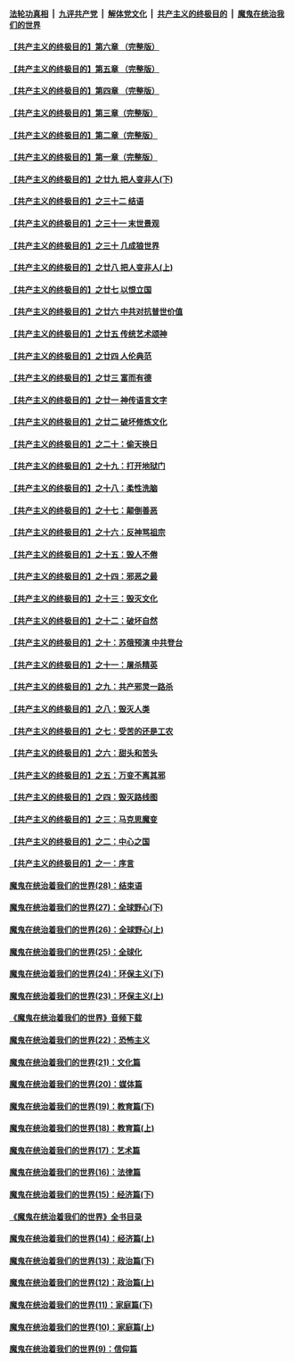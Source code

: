 ####  [法轮功真相](../../../../basic/blob/master/README.md?t=06290331) &nbsp;|&nbsp; [九评共产党](../../../../9ping.md/blob/master/README.md?t=06290331) &nbsp;|&nbsp; [解体党文化](../../../../jtdwh.md/blob/master/README.md?t=06290331)  &nbsp;|&nbsp; [共产主义的终极目的](../../../../gczydzjmd.md/blob/master/README.md?t=06290331) &nbsp;|&nbsp; [魔鬼在统治我们的世界](../../../../mgztzwmdsj.md/blob/master/README.md?t=06290331) 

#### [【共产主义的终极目的】第六章 （完整版）](../pages/nsc422/n11428913.md?t=06290331) 

#### [【共产主义的终极目的】第五章 （完整版）](../pages/nsc422/n11428912.md?t=06290331) 

#### [【共产主义的终极目的】第四章 （完整版）](../pages/nsc422/n11428907.md?t=06290331) 

#### [【共产主义的终极目的】第三章（完整版）](../pages/nsc422/n11428848.md?t=06290331) 

#### [【共产主义的终极目的】第二章（完整版）](../pages/nsc422/n11428831.md?t=06290331) 

#### [【共产主义的终极目的】第一章（完整版）](../pages/nsc422/n11417651.md?t=06290331) 

#### [【共产主义的终极目的】之廿九 把人变非人(下)](../pages/nsc422/n11344140.md?t=06290331) 

#### [【共产主义的终极目的】之三十二 结语](../pages/nsc422/n11360535.md?t=06290331) 

#### [【共产主义的终极目的】之三十一 末世景观](../pages/nsc422/n11351129.md?t=06290331) 

#### [【共产主义的终极目的】之三十 几成狼世界](../pages/nsc422/n11348280.md?t=06290331) 

#### [【共产主义的终极目的】之廿八 把人变非人(上)](../pages/nsc422/n11340492.md?t=06290331) 

#### [【共产主义的终极目的】之廿七 以恨立国](../pages/nsc422/n11336944.md?t=06290331) 

#### [【共产主义的终极目的】之廿六 中共对抗普世价值](../pages/nsc422/n11324785.md?t=06290331) 

#### [【共产主义的终极目的】之廿五 传统艺术颂神](../pages/nsc422/n11296396.md?t=06290331) 

#### [【共产主义的终极目的】之廿四 人伦典范](../pages/nsc422/n11296397.md?t=06290331) 

#### [【共产主义的终极目的】之廿三 富而有德](../pages/nsc422/n11283598.md?t=06290331) 

#### [【共产主义的终极目的】之廿一 神传语言文字](../pages/nsc422/n11263265.md?t=06290331) 

#### [【共产主义的终极目的】之廿二 破坏修炼文化](../pages/nsc422/n11245728.md?t=06290331) 

#### [【共产主义的终极目的】之二十：偷天换日](../pages/nsc422/n11238846.md?t=06290331) 

#### [【共产主义的终极目的】之十九：打开地狱门](../pages/nsc422/n11206376.md?t=06290331) 

#### [【共产主义的终极目的】之十八：柔性洗脑](../pages/nsc422/n11199994.md?t=06290331) 

#### [【共产主义的终极目的】之十七：颠倒善恶](../pages/nsc422/n11179782.md?t=06290331) 

#### [【共产主义的终极目的】之十六：反神骂祖宗](../pages/nsc422/n11166798.md?t=06290331) 

#### [【共产主义的终极目的】之十五：毁人不倦](../pages/nsc422/n11166792.md?t=06290331) 

#### [【共产主义的终极目的】之十四：邪恶之最](../pages/nsc422/n11150249.md?t=06290331) 

#### [【共产主义的终极目的】之十三：毁灭文化](../pages/nsc422/n11135227.md?t=06290331) 

#### [【共产主义的终极目的】之十二：破坏自然](../pages/nsc422/n11135214.md?t=06290331) 

#### [【共产主义的终极目的】之十：苏俄预演 中共登台](../pages/nsc422/n11118424.md?t=06290331) 

#### [【共产主义的终极目的】之十一：屠杀精英](../pages/nsc422/n11118442.md?t=06290331) 

#### [【共产主义的终极目的】之九：共产邪灵一路杀](../pages/nsc422/n11114139.md?t=06290331) 

#### [【共产主义的终极目的】之八：毁灭人类](../pages/nsc422/n11108503.md?t=06290331) 

#### [【共产主义的终极目的】之七：受苦的还是工农](../pages/nsc422/n11101809.md?t=06290331) 

#### [【共产主义的终极目的】之六：甜头和苦头](../pages/nsc422/n11096971.md?t=06290331) 

#### [【共产主义的终极目的】之五：万变不离其邪](../pages/nsc422/n11091285.md?t=06290331) 

#### [【共产主义的终极目的】之四：毁灭路线图](../pages/nsc422/n11086284.md?t=06290331) 

#### [【共产主义的终极目的】之三：马克思魔变](../pages/nsc422/n11061941.md?t=06290331) 

#### [【共产主义的终极目的】之二：中心之国](../pages/nsc422/n11047728.md?t=06290331) 

#### [【共产主义的终极目的】之一：序言](../pages/nsc422/n11086077.md?t=06290331) 

#### [魔鬼在统治着我们的世界(28)：结束语](../pages/nsc422/n10936246.md?t=06290331) 

#### [魔鬼在统治着我们的世界(27)：全球野心(下)](../pages/nsc422/n10928319.md?t=06290331) 

#### [魔鬼在统治着我们的世界(26)：全球野心(上)](../pages/nsc422/n10900318.md?t=06290331) 

#### [魔鬼在统治着我们的世界(25)：全球化](../pages/nsc422/n10788205.md?t=06290331) 

#### [魔鬼在统治着我们的世界(24)：环保主义(下)](../pages/nsc422/n10695307.md?t=06290331) 

#### [魔鬼在统治着我们的世界(23)：环保主义(上)](../pages/nsc422/n10688613.md?t=06290331) 

#### [《魔鬼在统治着我们的世界》音频下载](../pages/nsc422/n10635553.md?t=06290331) 

#### [魔鬼在统治着我们的世界(22)：恐怖主义](../pages/nsc422/n10614727.md?t=06290331) 

#### [魔鬼在统治着我们的世界(21)：文化篇](../pages/nsc422/n10597706.md?t=06290331) 

#### [魔鬼在统治着我们的世界(20)：媒体篇](../pages/nsc422/n10586579.md?t=06290331) 

#### [魔鬼在统治着我们的世界(19)：教育篇(下)](../pages/nsc422/n10564808.md?t=06290331) 

#### [魔鬼在统治着我们的世界(18)：教育篇(上)](../pages/nsc422/n10526970.md?t=06290331) 

#### [魔鬼在统治着我们的世界(17)：艺术篇](../pages/nsc422/n10499093.md?t=06290331) 

#### [魔鬼在统治着我们的世界(16)：法律篇](../pages/nsc422/n10485969.md?t=06290331) 

#### [魔鬼在统治着我们的世界(15)：经济篇(下)](../pages/nsc422/n10469975.md?t=06290331) 

#### [《魔鬼在统治着我们的世界》全书目录](../pages/nsc422/n10464261.md?t=06290331) 

#### [魔鬼在统治着我们的世界(14)：经济篇(上)](../pages/nsc422/n10457370.md?t=06290331) 

#### [魔鬼在统治着我们的世界(13)：政治篇(下)](../pages/nsc422/n10448270.md?t=06290331) 

#### [魔鬼在统治着我们的世界(12)：政治篇(上)](../pages/nsc422/n10444576.md?t=06290331) 

#### [魔鬼在统治着我们的世界(11)：家庭篇(下)](../pages/nsc422/n10440961.md?t=06290331) 

#### [魔鬼在统治着我们的世界(10)：家庭篇(上)](../pages/nsc422/n10435448.md?t=06290331) 

#### [魔鬼在统治着我们的世界(9)：信仰篇](../pages/nsc422/n10432159.md?t=06290331) 

